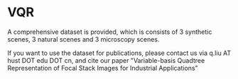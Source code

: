 # VQR
A comprehensive dataset is provided, which is consists of 3 synthetic scenes, 3 natural scenes and 3 microscopy scenes.

If you want to use the dataset for publications, please contact us via q.liu AT hust DOT edu DOT cn, and cite our paper "Variable-basis Quadtree Representation of Focal Stack Images for Industrial Applications"
